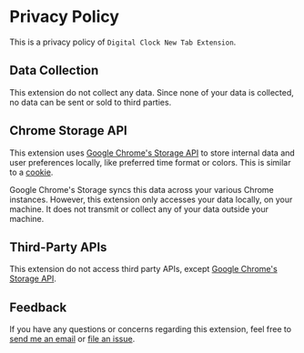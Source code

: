 # Privacy Policy

This is a privacy policy of `Digital Clock New Tab Extension`.

## Data Collection

This extension do not collect any data. Since none of your data is collected, no data can be sent or sold to third parties.

## Chrome Storage API

This extension uses [Google Chrome's Storage API](https://developers.chrome.com/extensions/storage) to store internal data and user preferences locally, like preferred time format or colors. This is similar to a [cookie](https://developer.mozilla.org/en-US/docs/Web/HTTP/Cookies).

Google Chrome's Storage syncs this data across your various Chrome instances. However, this extension only accesses your data locally, on your machine. It does not transmit or collect any of your data outside your machine.

## Third-Party APIs

This extension do not access third party APIs, except [Google Chrome's Storage API](https://developers.chrome.com/extensions/storage).

## Feedback

If you have any questions or concerns regarding this extension, feel free to [send me an email](mailto:s@yakunins.com) or [file an issue](https://github.com/yakunins/digital-clock-new-tab-extension/issues/new).
